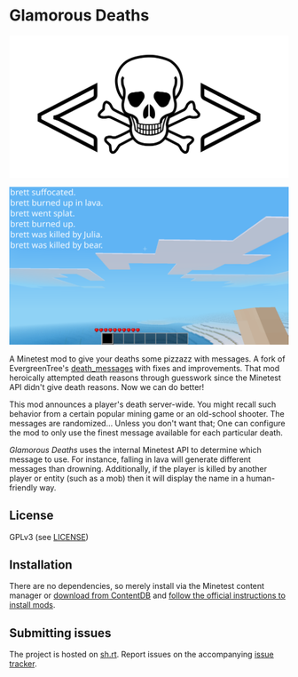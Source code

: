 # Glamorous Deaths

![Logo](logo.png)

![Screenshot](screenshot.png)

A Minetest mod to give your deaths some pizzazz with messages. A fork of
EvergreenTree's [death_messages](https://github.com/4Evergreen4/death_messages)
with fixes and improvements. That mod heroically attempted death reasons
through guesswork since the Minetest API didn't give death reasons. Now we can
do better!

This mod announces a player's death server-wide. You might recall such behavior
from a certain popular mining game or an old-school shooter. The messages are
randomized… Unless you don't want that; One can configure the mod to only use
the finest message available for each particular death.

_Glamorous Deaths_ uses the internal Minetest API to determine which message to
use. For instance, falling in lava will generate different messages than
drowning. Additionally, if the player is killed by another player or entity
(such as a mob) then it will display the name in a human-friendly way.

## License

GPLv3 (see [LICENSE](LICENSE))

## Installation

There are no dependencies, so merely install via the Minetest content manager
or [download from ContentDB](https://content.minetest.net/packages/mixer/glamorous_deaths/) and
[follow the official instructions to install mods](https://wiki.minetest.net/Installing_Mods).

## Submitting issues

The project is hosted on [sh.rt](https://git.sr.ht/~ainola/minetest-glamorous-deaths/). Report issues on the accompanying [issue tracker](https://todo.sr.ht/~ainola/minetest-glamorous-deaths).
